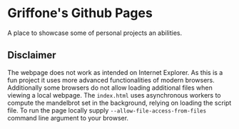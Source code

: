 # Griffone's Github Pages

A place to showcase some of personal projects an abilities.

## Disclaimer

The webpage does not work as intended on Internet Explorer. As this is a fun
project it uses more advanced functionalities of modern browsers. Additionally
some browsers do not allow loading additional files when viewing a local
webpage. The `index.html` uses asynchronous workers to compute the mandelbrot
set in the background, relying on loading the script file. To run the page
locally supply `--allow-file-access-from-files` command line argument to your
browser.
